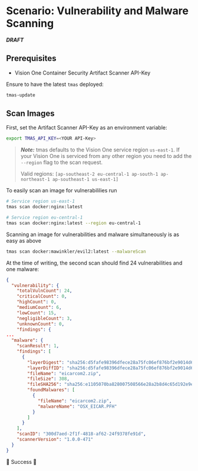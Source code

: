 # Scenario: Vulnerability and Malware Scanning

***DRAFT***

## Prerequisites

- Vision One Container Security Artifact Scanner API-Key

Ensure to have the latest `tmas` deployed:

```sh
tmas-update
```

## Scan Images

First, set the Artifact Scanner API-Key as an environment variable:

```sh
export TMAS_API_KEY=<YOUR API-Key>
```

> ***Note:*** tmas defaults to the Vision One service region `us-east-1`. If your Vision One is serviced from any other region you need to add the `--region` flag to the scan request.
> 
> Valid regions: `[ap-southeast-2 eu-central-1 ap-south-1 ap-northeast-1 ap-southeast-1 us-east-1]`

To easily scan an image for vulnerabililies run

```sh
# Service region us-east-1
tmas scan docker:nginx:latest

# Service region eu-central-1
tmas scan docker:nginx:latest --region eu-central-1
```

Scanning an image for vulnerabilities and malware simultaneously is as easy as above

```sh
tmas scan docker:mawinkler/evil2:latest --malwareScan
```

At the time of writing, the second scan should find 24 vulnerabilities and one malware:

```json
{
  "vulnerability": {
    "totalVulnCount": 24,
    "criticalCount": 0,
    "highCount": 0,
    "mediumCount": 6,
    "lowCount": 15,
    "negligibleCount": 3,
    "unknownCount": 0,
    "findings": {
...
  "malware": {
    "scanResult": 1,
    "findings": [
      {
        "layerDigest": "sha256:d5fafe98396dfece28a75fc06ef876bf2e9014d62d908f8296a925bab92ab4b9",
        "layerDiffID": "sha256:d5fafe98396dfece28a75fc06ef876bf2e9014d62d908f8296a925bab92ab4b9",
        "fileName": "eicarcom2.zip",
        "fileSize": 308,
        "fileSHA256": "sha256:e1105070ba828007508566e28a2b8d4c65d192e9eaf3b7868382b7cae747b397",
        "foundMalwares": [
          {
            "fileName": "eicarcom2.zip",
            "malwareName": "OSX_EICAR.PFH"
          }
        ]
      }
    ],
    "scanID": "300d7aed-2f1f-4818-af62-24f9378fe91d",
    "scannerVersion": "1.0.0-471"
  }
}
```

🎉 Success 🎉
